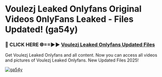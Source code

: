 # Voulezj Leaked Onlyfans Original Videos 0nlyFans Leaked - Files Updated! (ga54y)

<h3>🔴 CLICK HERE 🌐==►► <a href="https://tinyurl.com/2wckxsce" rel="nofollow">Voulezj Leaked Onlyfans Updated Files</a></h3>

Get Voulezj Leaked Onlyfans and all content. Now you can access all videos and pictures of Voulezj Leaked Onlyfans. New Updated Files 2025!

[![ga54y](https://i.imgur.com/AFduVYN.gif)](https://tinyurl.com/2wckxsce)
